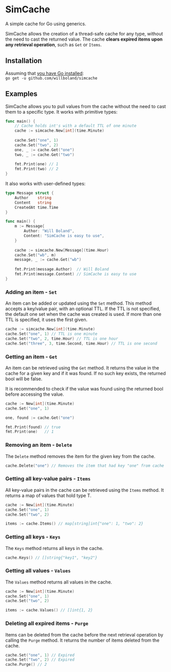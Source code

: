 # SimCache
A simple cache for Go using generics.

SimCache allows the creation of a thread-safe cache for any type, without the need to cast the returned value.
The cache **clears expired items upon any retrieval operation**, such as `Get` or `Items`.

## Installation
Assuming that [you have Go installed](https://go.dev/doc/install):  
`go get -u github.com/willboland/simcache`

## Examples
SimCache allows you to pull values from the cache without the need to cast them to a specific type.
It works with primitive types:
```go
func main() {
    // Cache holds int's with a default TTL of one minute
    cache := simcache.New[int](time.Minute)
	
    cache.Set("one", 1)
    cache.Set("two", 2)
    one, _ := cache.Get("one")
    two, _ := cache.Get("two")
	
    fmt.Print(one) // 1
    fmt.Print(two) // 2
}
```
It also works with user-defined types:
```go
type Message struct {
    Author    string
    Content   string
    CreatedAt time.Time
}

func main() {
    m := Message{
        Author: "Will Boland",
        Content: "SimCache is easy to use",
    }
	
    cache := simcache.New[Message](time.Hour)
    cache.Set("wb", m)
    message, _ := cache.Get("wb")
	
    fmt.Print(message.Author)  // Will Boland
    fmt.Print(message.Content) // SimCache is easy to use
}
```

### Adding an item - `Set`
An item can be added or updated using the `Set` method. This method accepts a key/value pair, with an optional TTL.
If the TTL is not specified, the default one set when the cache was created is used. If more than one TTL is specified, it uses the first given.
```go
cache := simcache.New[int](time.Minute)
cache.Set("one", 1) // TTL is one minute
cache.Set("two", 2, time.Hour) // TTL is one hour
cache.Set("three", 3, time.Second, time.Hour) // TTL is one second
```

### Getting an item - `Get`
An item can be retrieved using the `Get` method. It returns the value in the cache for a given key and if it was found. 
If no such key exists, the returned bool will be false.

It is recommended to check if the value was found using the returned bool before accessing the value.
```go
cache := New[int](time.Minute)
cache.Set("one", 1)

one, found := cache.Get("one")

fmt.Print(found) // true
fmt.Print(one)   // 1
```

### Removing an item - `Delete`
The `Delete` method removes the item for the given key from the cache.
```go
cache.Delete("one") // Removes the item that had key "one" from cache
```

### Getting all key-value pairs - `Items`
All key-value pairs in the cache can be retrieved using the `Items` method. It returns a map of values that hold type T.
```go
cache := New[int](time.Minute)
cache.Set("one", 1)
cache.Set("two", 2)

items := cache.Items() // map[string]int{"one": 1, "two": 2}
```

### Getting all keys - `Keys`
The `Keys` method returns all keys in the cache.
```go
cache.Keys() // []string{"key1", "key2"}
```

### Getting all values - `Values`
The `Values` method returns all values in the cache.
```go
cache := New[int](time.Minute)
cache.Set("one", 1)
cache.Set("two", 2)

items := cache.Values() // []int{1, 2}
```

### Deleting all expired items - `Purge`
Items can be deleted from the cache before the next retrieval operation by calling the `Purge` method.
It returns the number of items deleted from the cache.
```go
cache.Set("one", 1) // Expired
cache.Set("two", 2) // Expired
cache.Purge() // 2
```